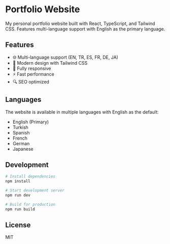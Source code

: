 # Portfolio Website

My personal portfolio website built with React, TypeScript, and Tailwind CSS. Features multi-language support with English as the primary language.

## Features

- 🌐 Multi-language support (EN, TR, ES, FR, DE, JA)
- 🎨 Modern design with Tailwind CSS
- 📱 Fully responsive
- ⚡ Fast performance
- 🔍 SEO optimized

## Languages

The website is available in multiple languages with English as the default:

- English (Primary)
- Turkish
- Spanish
- French
- German
- Japanese

## Development

```bash
# Install dependencies
npm install

# Start development server
npm run dev

# Build for production
npm run build
```

## License

MIT